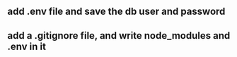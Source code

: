 ## add .env file and save the db user and password
## add a .gitignore file, and write node_modules and .env in it